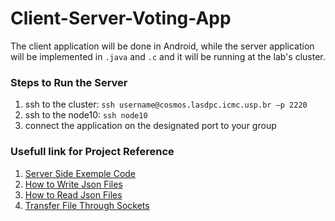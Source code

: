# Client-Server-Voting-App

The client application will be done in Android, while the server application will be implemented in `.java` and `.c` and it will be running at the lab's cluster. 

### Steps to Run the Server

1. ssh to the cluster: `ssh username@cosmos.lasdpc.icmc.usp.br –p 2220`
2. ssh to the node10: `ssh node10`
3. connect the application on the designated port to your group

### Usefull link for Project Reference 

1. [Server Side Exemple Code](http://androidsrc.net/android-client-server-using-sockets-server-implementation/)
2. [How to Write Json Files](https://crunchify.com/how-to-write-json-object-to-file-in-java/)
3. [How to Read Json Files](https://crunchify.com/how-to-read-json-object-from-file-in-java/)
4. [Transfer File Through Sockets](https://stackoverflow.com/questions/6099636/sending-files-through-sockets)


